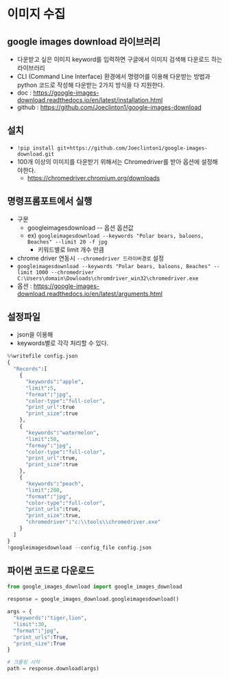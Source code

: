 # 이미지 수집
## google images download 라이브러리
- 다운받고 싶은 이미지 keyword를 입력하면 구글에서 이미지 검색해 다운로드 하는 라이브러리
- CLI (Command Line Interface) 환경에서 명령어를 이용해 다운받는 방법과 python 코드로 작성해 다운받는 2가지 방식을 다 지원한다.
- doc : https://google-images-download.readthedocs.io/en/latest/installation.html
- github :  https://github.com/Joeclinton1/google-images-download

## 설치
- `!pip install git+https://github.com/Joeclinton1/google-images-download.git`
- 100개 이상의 이미지를 다운받기 위해서는 Chromedriver를 받아 옵션에 설정해야한다.
  - https://chromedriver.chromium.org/downloads

## 명령프롬포트에서 실행
- 구문
  - googleimagesdownload -- 옵션 옵션값
  - ex) `googleimagesdownload --keywords "Polar bears, baloons, Beaches" --limit 20 -f jpg`
    - 키워드별로 limit 개수 만큼
- chrome driver 연동시 `--chromedriver 드라이버경로` 설정
- `googleimagesdownload --keywords "Polar bears, baloons, Beaches" --limit 1000 --chromedriver C:\Users\domain\Dowloads\chromdriver_win32\chromedriver.exe`
- 옵션 :  https://google-images-download.readthedocs.io/en/latest/arguments.html

## 설정파일
- json을 이용해
- keywords별로 각각 처리할 수 있다.
```python
%%writefile config.json
{
  "Records":[
    {
      "keywords":"apple",
      "limit":5,
      "format":"jpg",
      "color-type":"full-color",
      "print_url":true
      "print_size":true
    },
    {
      "keywords":"watermelon",
      "limit":50,
      "formay":"jpg",
      "color-type":"full-color",
      "print_url":true,
      "print_size":true
    },
    {
      "keywords":"peach",
      "limit":200,
      "format":"jpg",
      "color-type":"full-color",
      "print_urls":true,
      "print_size":true,
      "chromedriver":"c:\\tools\\chromedriver.exe"
    }
  ]
}
!googleimagesdownload --config_file config.json
```
## 파이썬 코드로 다운로드
```python
from google_images_download import google_images_download

response = google_images_download.googleimagesdownload()

args = {
  "keywords":"tiger,lion",
  "limit":30,
  "format":"jpg",
  "print_urls":True,
  "print_size":True
}

# 크롤링 시작
path = response.download(args)
```
